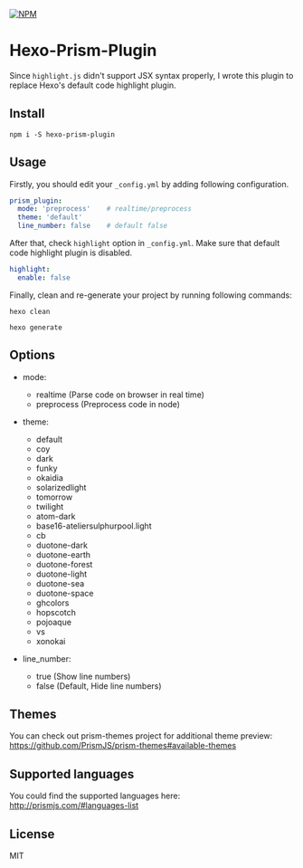 [![NPM](https://nodei.co/npm/hexo-prism-plugin.png?downloads=true&downloadRank=true&stars=true)](https://nodei.co/npm/hexo-prism-plugin/)

# Hexo-Prism-Plugin
Since `highlight.js` didn't support JSX syntax properly, I wrote this plugin to replace
Hexo's default code highlight plugin.

## Install
```
npm i -S hexo-prism-plugin
```
## Usage
Firstly, you should edit your `_config.yml` by adding following configuration.

```yaml
prism_plugin:
  mode: 'preprocess'    # realtime/preprocess
  theme: 'default'
  line_number: false    # default false
```
After that, check `highlight` option in `_config.yml`. Make sure that default code highlight plugin is disabled.
```yaml
highlight:
  enable: false
```
Finally, clean and re-generate your project by running following commands:

```
hexo clean
```

```
hexo generate
```

## Options
- mode:
  - realtime  (Parse code on browser in real time)
  - preprocess  (Preprocess code in node)

- theme:
  - default
  - coy
  - dark
  - funky
  - okaidia
  - solarizedlight
  - tomorrow
  - twilight
  - atom-dark
  - base16-ateliersulphurpool.light
  - cb
  - duotone-dark
  - duotone-earth
  - duotone-forest
  - duotone-light
  - duotone-sea
  - duotone-space
  - ghcolors
  - hopscotch
  - pojoaque
  - vs
  - xonokai

- line_number:
  - true (Show line numbers)
  - false (Default, Hide line numbers)

## Themes
You can check out prism-themes project for additional theme preview:
https://github.com/PrismJS/prism-themes#available-themes

## Supported languages
You could find the supported languages here:
http://prismjs.com/#languages-list

## License
MIT
